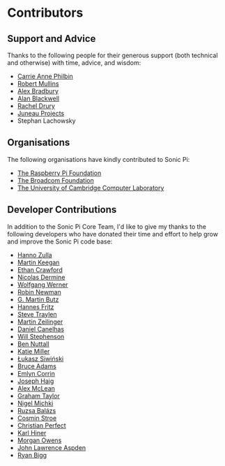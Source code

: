# Contributors

## Support and Advice

Thanks to the following people for their generous support (both
technical and otherwise) with time, advice, and wisdom:

* [Carrie Anne Philbin](https://twitter.com/missphilbin)
* [Robert Mullins](http://www.cl.cam.ac.uk/~rdm34/)
* [Alex Bradbury](https://twitter.com/asbradbury)
* [Alan Blackwell](http://www.cl.cam.ac.uk/~afb21/)
* [Rachel Drury](https://twitter.com/Rachel_Drury)
* [Juneau Projects](http://www.juneauprojects.co.uk)
* Stephan Lachowsky

## Organisations

The following organisations have kindly contributed to Sonic Pi:

* [The Raspberry Pi Foundation](http://www.raspberrypi.org)
* [The Broadcom Foundation](http://www.broadcomfoundation.org)
* [The University of Cambridge Computer Laboratory](http://www.cl.cam.ac.uk)

## Developer Contributions

In addition to the Sonic Pi Core Team, I'd like to give my thanks to
the following developers who have donated their time and effort to help
grow and improve the Sonic Pi code base:

* [Hanno Zulla](https://github.com/hzulla)
* [Martin Keegan](https://github.com/mk270)
* [Ethan Crawford](https://github.com/ethancrawford)
* [Nicolas Dermine](https://github.com/nicoder)
* [Wolfgang Werner](https://github.com/wwerner)
* [Robin Newman](https://github.com/rbnpi)
* [G. Martin Butz](https://github.com/mbutz)
* [Hannes Fritz](https://github.com/hztirf)
* [Steve Traylen](https://github.com/traylenator)
* [Martin Zeilinger](https://github.com/st01c)
* [Daniel Canelhas](https://github.com/dcanelhas)
* [Will Stephenson](https://github.com/wstephenson)
* [Ben Nuttall](https://github.com/bennuttall)
* [Katie Miller](https://github.com/codemiller)
* [Łukasz Siwiński](https://github.com/hopbit)
* [Bruce Adams](https://github.com/bruceadams)
* [Emlyn Corrin](https://github.com/emlyn)
* [Joseph Haig](https://github.com/jrmhaig)
* [Alex McLean](https://github.com/yaxu)
* [Graham Taylor](https://github.com/vinnievg)
* [Nigel Michki](https://github.com/nigeil)
* [Ruzsa Balázs](https://github.com/cellux)
* [Cosmin Stroe](https://github.com/cstroe)
* [Christian Perfect](https://github.com/christianp)
* [Karl Hiner](https://github.com/khiner)
* [Morgan Owens](https://github.com/equiamos)
* [John Lawrence Aspden](https://github.com/johnlawrenceaspden)
* [Ryan Bigg](https://github.com/radar)
